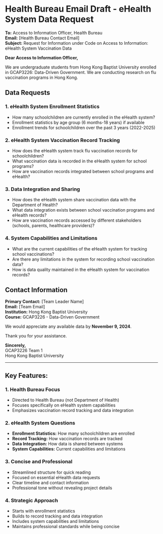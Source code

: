 # Health Bureau Email Draft - eHealth System Data Request

**To:** Access to Information Officer, Health Bureau  
**Email:** [Health Bureau Contact Email]  
**Subject:** Request for Information under Code on Access to Information: eHealth System Vaccination Data  

**Dear Access to Information Officer,**

We are undergraduate students from Hong Kong Baptist University enrolled in GCAP3226: Data-Driven Government. We are conducting research on flu vaccination programs in Hong Kong.

## Data Requests

### 1. **eHealth System Enrollment Statistics**
- How many schoolchildren are currently enrolled in the eHealth system?
- Enrollment statistics by age group (6 months-18 years) if available
- Enrollment trends for schoolchildren over the past 3 years (2022-2025)

### 2. **eHealth System Vaccination Record Tracking**
- How does the eHealth system track flu vaccination records for schoolchildren?
- What vaccination data is recorded in the eHealth system for school programs?
- How are vaccination records integrated between school programs and eHealth?

### 3. **Data Integration and Sharing**
- How does the eHealth system share vaccination data with the Department of Health?
- What data integration exists between school vaccination programs and eHealth records?
- How are vaccination records accessed by different stakeholders (schools, parents, healthcare providers)?

### 4. **System Capabilities and Limitations**
- What are the current capabilities of the eHealth system for tracking school vaccinations?
- Are there any limitations in the system for recording school vaccination data?
- How is data quality maintained in the eHealth system for vaccination records?

## Contact Information

**Primary Contact:** [Team Leader Name]  
**Email:** [Team Email]  
**Institution:** Hong Kong Baptist University  
**Course:** GCAP3226 - Data-Driven Government

We would appreciate any available data by **November 9, 2024**.

Thank you for your assistance.

**Sincerely,**  
GCAP3226 Team 1  
Hong Kong Baptist University

---

## Key Features:

### **1. Health Bureau Focus**
- Directed to Health Bureau (not Department of Health)
- Focuses specifically on eHealth system capabilities
- Emphasizes vaccination record tracking and data integration

### **2. eHealth System Questions**
- **Enrollment Statistics:** How many schoolchildren are enrolled
- **Record Tracking:** How vaccination records are tracked
- **Data Integration:** How data is shared between systems
- **System Capabilities:** Current capabilities and limitations

### **3. Concise and Professional**
- Streamlined structure for quick reading
- Focused on essential eHealth data requests
- Clear timeline and contact information
- Professional tone without revealing project details

### **4. Strategic Approach**
- Starts with enrollment statistics
- Builds to record tracking and data integration
- Includes system capabilities and limitations
- Maintains professional standards while being concise
